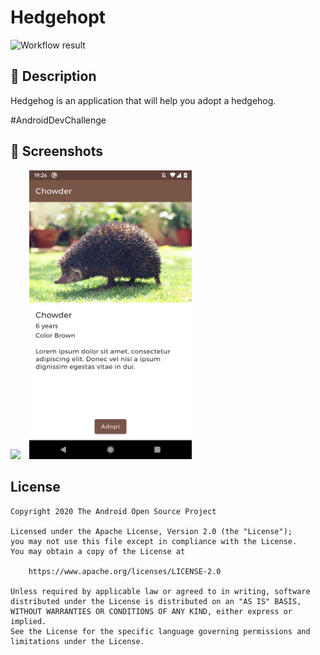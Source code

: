 # Hedgehopt

<!--- Replace <OWNER> with your Github Username and <REPOSITORY> with the name of your repository. -->
<!--- You can find both of these in the url bar when you open your repository in github. -->
![Workflow result](https://github.com/WMariusz/hedgehopt/workflows/Check/badge.svg)


## :scroll: Description
Hedgehog is an application that will help you adopt a hedgehog.

#AndroidDevChallenge

## :camera_flash: Screenshots
<!-- You can add more screenshots here if you like -->
<img src="/assets/device-2021-03-02-192537.png" width="260">&emsp;<img src="/assets/device-2021-03-02-192610.png" width="260">

[](assets/device-2021-03-02-195542.gif)

## License
```
Copyright 2020 The Android Open Source Project

Licensed under the Apache License, Version 2.0 (the "License");
you may not use this file except in compliance with the License.
You may obtain a copy of the License at

    https://www.apache.org/licenses/LICENSE-2.0

Unless required by applicable law or agreed to in writing, software
distributed under the License is distributed on an "AS IS" BASIS,
WITHOUT WARRANTIES OR CONDITIONS OF ANY KIND, either express or implied.
See the License for the specific language governing permissions and
limitations under the License.
```
